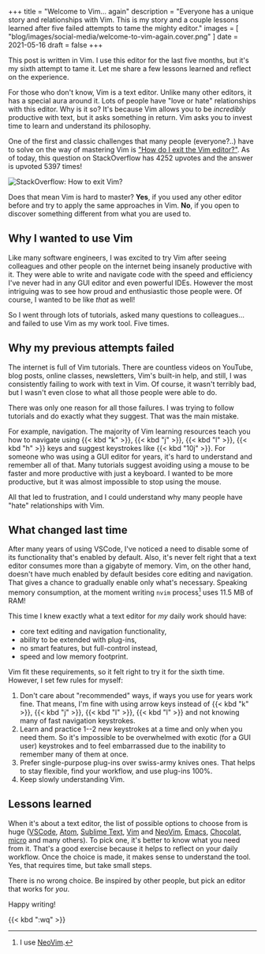 +++
title = "Welcome to Vim... again"
description = "Everyone has a unique story and relationships with Vim. This is my story and a couple lessons learned after five failed attempts to tame the mighty editor."
images = [
  "blog/images/social-media/welcome-to-vim-again.cover.png"
]
date = 2021-05-16
draft = false
+++

This post is written in Vim. I use this editor for the last five months, but it's my sixth attempt to tame it. Let me share a few lessons learned and reflect on the experience.

<!--more-->

For those who don't know, Vim is a text editor. Unlike many other editors, it has a special aura around it. Lots of people have "love or hate" relationships with this editor. Why is it so? It's because Vim allows you to be *incredibly* productive with text, but it asks something in return. Vim asks you to invest time to learn and understand its philosophy.

One of the first and classic challenges that many people (everyone?..) have to solve on the way of mastering Vim is ["How do I exit the Vim editor?"](https://stackoverflow.com/questions/11828270/how-do-i-exit-the-vim-editor). As of today, this question on StackOverflow has 4252 upvotes and the answer is upvoted 5397 times!

![StackOverflow: How to exit Vim?](/blog/images/stackoverflow-how-to-exit-vim.png)

Does that mean Vim is hard to master? **Yes**, if you used any other editor before and try to apply the same approaches in Vim. **No**, if you open to discover something different from what you are used to.

## Why I wanted to use Vim

Like many software engineers, I was excited to try Vim after seeing colleagues and other people on the internet being insanely productive with it. They were able to write and navigate code with the speed and efficiency I've never had in any GUI editor and even powerful IDEs. However the most intriguing was to see how proud and enthusiastic those people were. Of course, I wanted to be like *that* as well!

So I went through lots of tutorials, asked many questions to colleagues... and failed to use Vim as my work tool. Five times.

## Why my previous attempts failed

The internet is full of Vim tutorials. There are countless videos on YouTube, blog posts, online classes, newsletters, Vim's built-in help, and still, I was consistently failing to work with text in Vim. Of course, it wasn't terribly bad, but I wasn't even close to what all those people were able to do.

There was only one reason for all those failures. I was trying to follow tutorials and do exactly what they suggest. That was the main mistake.

For example, navigation. The majority of Vim learning resources teach you how to navigate using {{< kbd "k" >}}, {{< kbd "j" >}}, {{< kbd "l" >}}, {{< kbd "h" >}} keys and suggest keystrokes like {{< kbd "10j" >}}. For someone who was using a GUI editor for years, it's hard to understand and remember all of that. Many tutorials suggest avoiding using a mouse to be faster and more productive with just a keyboard. I wanted to be more productive, but it was almost impossible to stop using the mouse.

All that led to frustration, and I could understand why many people have "hate" relationships with Vim.

## What changed last time

After many years of using VSCode, I've noticed a need to disable some of its functionality that's enabled by default. Also, it's never felt right that a text editor consumes more than a gigabyte of memory. Vim, on the other hand, doesn't have much enabled by default besides core editing and navigation. That gives a chance to gradually enable only what's necessary. Speaking memory consumption, at the moment writing `nvim` process[^1] uses 11.5 MB of RAM!

This time I knew exactly what a text editor for *my* daily work should have:

  * core text editing and navigation functionality,
  * ability to be extended with plug-ins,
  * no smart features, but full-control instead,
  * speed and low memory footprint.

Vim fit these requirements, so it felt right to try it for the sixth time. However, I set few rules for myself:

  1. Don't care about "recommended" ways, if ways you use for years work fine. That means, I'm fine with using arrow keys instead of {{< kbd "k" >}}, {{< kbd "j" >}}, {{< kbd "l" >}}, {{< kbd "l" >}} and not knowing many of fast navigation keystrokes.
  2. Learn and practice 1--2 new keystrokes at a time and only when you need them. So it's impossible to be overwhelmed with exotic (for a GUI user) keystrokes and to feel embarrassed due to the inability to remember many of them at once.
  3. Prefer single-purpose plug-ins over swiss-army knives ones. That helps to stay flexible, find your workflow, and use plug-ins 100%.
  4. Keep slowly understanding Vim.

## Lessons learned

When it's about a text editor, the list of possible options to choose from is huge ([VSCode](https://code.visualstudio.com/), [Atom](https://atom.io/), [Sublime Text](https://www.sublimetext.com/), [Vim](https://www.vim.org/) and [NeoVim](https://neovim.io/), [Emacs](https://www.gnu.org/software/emacs/), [Chocolat](https://chocolatapp.com/), [micro](https://micro-editor.github.io/) and many others). To pick one, it's better to know what you need from it. That's a good exercise because it helps to reflect on your daily workflow. Once the choice is made, it makes sense to understand the tool. Yes, that requires time, but take small steps.

There is no wrong choice. Be inspired by other people, but pick an editor that works for *you*.

Happy writing!

{{< kbd ":wq" >}}

[^1]: I use [NeoVim](https://neovim.io/).
